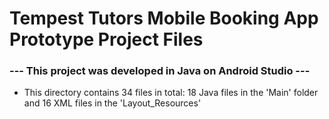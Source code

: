 # Tempest Tutors Mobile Booking App Prototype Project Files

### --- This project was developed in Java on Android Studio ---

- This directory contains 34 files in total: 18 Java files in the 'Main' folder and 16 XML files in the 'Layout_Resources'
